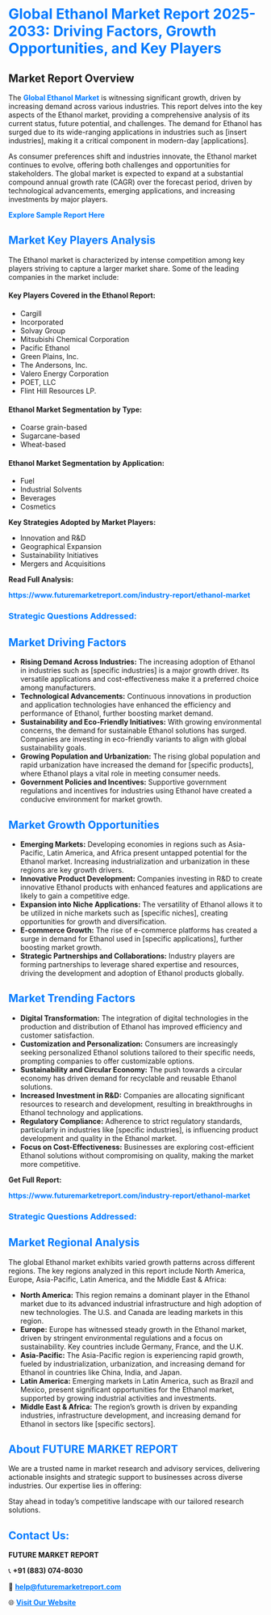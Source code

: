 <h1 style="color: #007BFF;">Global Ethanol Market Report 2025-2033: Driving Factors, Growth Opportunities, and Key Players</h1>

<section id="overview">
<h2>Market Report Overview</h2>
<p>The <a href="https://www.futuremarketreport.com/industry-report/ethanol-market" style="color: #007BFF; text-decoration: none;"><strong>Global Ethanol Market</strong></a> is witnessing significant growth, driven by increasing demand across various industries. This report delves into the key aspects of the Ethanol market, providing a comprehensive analysis of its current status, future potential, and challenges. The demand for Ethanol has surged due to its wide-ranging applications in industries such as [insert industries], making it a critical component in modern-day [applications].</p>
<p>As consumer preferences shift and industries innovate, the Ethanol market continues to evolve, offering both challenges and opportunities for stakeholders. The global market is expected to expand at a substantial compound annual growth rate (CAGR) over the forecast period, driven by technological advancements, emerging applications, and increasing investments by major players.</p>
</section>

<section id="overview">
<p><a href="https://www.futuremarketreport.com/request-sample/reportId=88672" style="color: #007BFF; text-decoration: none;"><strong>Explore Sample Report Here</strong></a></p>
</section>

<section id="key-players">
<h2 style="color: #007BFF;">Market Key Players Analysis</h2>
<p>The Ethanol market is characterized by intense competition among key players striving to capture a larger market share. Some of the leading companies in the market include:</p>
<h4>Key Players Covered in the Ethanol Report:</h4>
<ul><li>Cargill</li><li>Incorporated</li><li>Solvay Group</li><li>Mitsubishi Chemical Corporation</li><li>Pacific Ethanol</li><li>Green Plains, Inc.</li><li>The Andersons, Inc.</li><li>Valero Energy Corporation</li><li>POET, LLC</li><li>Flint Hill Resources LP.</li></ul>
<h4>Ethanol Market Segmentation by Type:</h4>
<ul><li>Coarse grain-based</li><li>Sugarcane-based</li><li>Wheat-based</li></ul>

<h4>Ethanol Market Segmentation by Application:</h4>
<ul><li>Fuel</li><li>Industrial Solvents</li><li>Beverages</li><li>Cosmetics</li></ul>
<p><strong>Key Strategies Adopted by Market Players:</strong></p>
<ul>
<li>Innovation and R&D</li>
<li>Geographical Expansion</li>
<li>Sustainability Initiatives</li>
<li>Mergers and Acquisitions</li>
</ul>
</section>

<section>
<p><strong>Read Full Analysis: </strong></p><a href="https://www.futuremarketreport.com/industry-report/ethanol-market" style="color: #007BFF; text-decoration: none;"><strong>https://www.futuremarketreport.com/industry-report/ethanol-market</strong></a>
<h3 style="color: #007BFF;">Strategic Questions Addressed:</h3>
</section>

<section id="driving-factors">
<h2 style="color: #007BFF;">Market Driving Factors</h2>
<ul>
<li><strong>Rising Demand Across Industries:</strong> The increasing adoption of Ethanol in industries such as [specific industries] is a major growth driver. Its versatile applications and cost-effectiveness make it a preferred choice among manufacturers.</li>
<li><strong>Technological Advancements:</strong> Continuous innovations in production and application technologies have enhanced the efficiency and performance of Ethanol, further boosting market demand.</li>
<li><strong>Sustainability and Eco-Friendly Initiatives:</strong> With growing environmental concerns, the demand for sustainable Ethanol solutions has surged. Companies are investing in eco-friendly variants to align with global sustainability goals.</li>
<li><strong>Growing Population and Urbanization:</strong> The rising global population and rapid urbanization have increased the demand for [specific products], where Ethanol plays a vital role in meeting consumer needs.</li>
<li><strong>Government Policies and Incentives:</strong> Supportive government regulations and incentives for industries using Ethanol have created a conducive environment for market growth.</li>
</ul>
</section>

<section id="growth-opportunities">
<h2 style="color: #007BFF;">Market Growth Opportunities</h2>
<ul>
<li><strong>Emerging Markets:</strong> Developing economies in regions such as Asia-Pacific, Latin America, and Africa present untapped potential for the Ethanol market. Increasing industrialization and urbanization in these regions are key growth drivers.</li>
<li><strong>Innovative Product Development:</strong> Companies investing in R&D to create innovative Ethanol products with enhanced features and applications are likely to gain a competitive edge.</li>
<li><strong>Expansion into Niche Applications:</strong> The versatility of Ethanol allows it to be utilized in niche markets such as [specific niches], creating opportunities for growth and diversification.</li>
<li><strong>E-commerce Growth:</strong> The rise of e-commerce platforms has created a surge in demand for Ethanol used in [specific applications], further boosting market growth.</li>
<li><strong>Strategic Partnerships and Collaborations:</strong> Industry players are forming partnerships to leverage shared expertise and resources, driving the development and adoption of Ethanol products globally.</li>
</ul>
</section>

<section id="trending-factors">
<h2 style="color: #007BFF;">Market Trending Factors</h2>
<ul>
<li><strong>Digital Transformation:</strong> The integration of digital technologies in the production and distribution of Ethanol has improved efficiency and customer satisfaction.</li>
<li><strong>Customization and Personalization:</strong> Consumers are increasingly seeking personalized Ethanol solutions tailored to their specific needs, prompting companies to offer customizable options.</li>
<li><strong>Sustainability and Circular Economy:</strong> The push towards a circular economy has driven demand for recyclable and reusable Ethanol solutions.</li>
<li><strong>Increased Investment in R&D:</strong> Companies are allocating significant resources to research and development, resulting in breakthroughs in Ethanol technology and applications.</li>
<li><strong>Regulatory Compliance:</strong> Adherence to strict regulatory standards, particularly in industries like [specific industries], is influencing product development and quality in the Ethanol market.</li>
<li><strong>Focus on Cost-Effectiveness:</strong> Businesses are exploring cost-efficient Ethanol solutions without compromising on quality, making the market more competitive.</li>
</ul>
</section>

<section>
<p><strong>Get Full Report: </strong></p><a href="https://www.futuremarketreport.com/industry-report/ethanol-market" style="color: #007BFF; text-decoration: none;"><strong>https://www.futuremarketreport.com/industry-report/ethanol-market</strong></a>
<h3 style="color: #007BFF;">Strategic Questions Addressed:</h3>
</section>


<section id="regional-analysis">
<h2 style="color: #007BFF;">Market Regional Analysis</h2>
<p>The global Ethanol market exhibits varied growth patterns across different regions. The key regions analyzed in this report include North America, Europe, Asia-Pacific, Latin America, and the Middle East & Africa:</p>
<ul>
<li><strong>North America:</strong> This region remains a dominant player in the Ethanol market due to its advanced industrial infrastructure and high adoption of new technologies. The U.S. and Canada are leading markets in this region.</li>
<li><strong>Europe:</strong> Europe has witnessed steady growth in the Ethanol market, driven by stringent environmental regulations and a focus on sustainability. Key countries include Germany, France, and the U.K.</li>
<li><strong>Asia-Pacific:</strong> The Asia-Pacific region is experiencing rapid growth, fueled by industrialization, urbanization, and increasing demand for Ethanol in countries like China, India, and Japan.</li>
<li><strong>Latin America:</strong> Emerging markets in Latin America, such as Brazil and Mexico, present significant opportunities for the Ethanol market, supported by growing industrial activities and investments.</li>
<li><strong>Middle East & Africa:</strong> The region’s growth is driven by expanding industries, infrastructure development, and increasing demand for Ethanol in sectors like [specific sectors].</li>
</ul>
</section>

<footer>
<h2 style="color: #007BFF;">About FUTURE MARKET REPORT</h2>
<p>We are a trusted name in market research and advisory services, delivering actionable insights and strategic support to businesses across diverse industries. Our expertise lies in offering:</p>

<p>Stay ahead in today’s competitive landscape with our tailored research solutions.</p>

<h2 style="color: #007BFF;">Contact Us:</h2>
<p><strong>FUTURE MARKET REPORT</strong></p>
<p>📞 <strong>+91 (883) 074-8030</strong></p>
<p>📧 <strong><a href="mailto:help@futuremarketreport.com" style="color: #007BFF;">help@futuremarketreport.com</a></strong></p>
<p>🌐 <strong><a href="https://www.futuremarketreport.com/" style="color: #007BFF;">Visit Our Website</a></strong></p>
</footer>